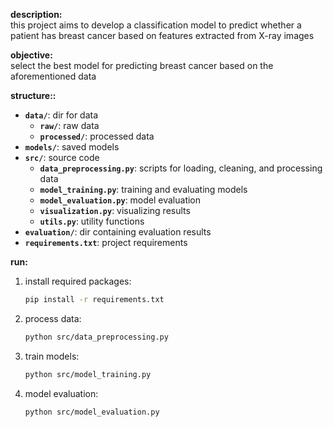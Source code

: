**description:**  
this project aims to develop a classification model to predict whether a patient has breast cancer based on features extracted from X-ray images

**objective:**  
select the best model for predicting breast cancer based on the aforementioned data

**structure::**  
- **`data/`**: dir for data
  - **`raw/`**: raw data  
  - **`processed/`**: processed data  
- **`models/`**: saved models  
- **`src/`**: source code  
  - **`data_preprocessing.py`**: scripts for loading, cleaning, and processing data  
  - **`model_training.py`**: training and evaluating models  
  - **`model_evaluation.py`**: model evaluation  
  - **`visualization.py`**: visualizing results  
  - **`utils.py`**: utility functions
- **`evaluation/`**: dir containing evaluation results  
- **`requirements.txt`**: project requirements

**run:**  
1. install required packages:  
   ```bash
   pip install -r requirements.txt
   ```  
2. process data:
   ```bash
   python src/data_preprocessing.py
   ```  
3. train models: 
   ```bash
   python src/model_training.py
   ```  
4. model evaluation:
   ```bash
   python src/model_evaluation.py
   ```
